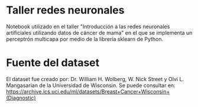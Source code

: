 # Taller redes neuronales
Notebook utilizado en el taller "Introducción a las redes neuronales artificiales utilizando datos de cáncer de mama" en el que se implementa un perceptrón multicapa por medio de la librería sklearn de Python.

# Fuente del dataset
El dataset fue creado por: Dr. William H. Wolberg, W. Nick Street y Olvi L. Mangasarian de la Universidad de Wisconsin. Se puede consultar en: https://archive.ics.uci.edu/ml/datasets/Breast+Cancer+Wisconsin+(Diagnostic)
